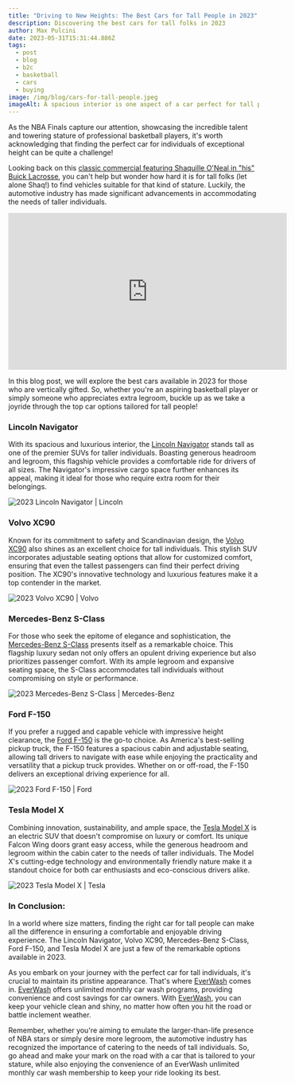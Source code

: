 ```yaml
---
title: "Driving to New Heights: The Best Cars for Tall People in 2023"
description: Discovering the best cars for tall folks in 2023
author: Max Pulcini
date: 2023-05-31T15:31:44.886Z
tags:
  - post
  - blog
  - b2c
  - basketball
  - cars
  - buying
image: /img/blog/cars-for-tall-people.jpeg
imageAlt: A spacious interior is one aspect of a car perfect for tall people.
---
```

As the NBA Finals capture our attention, showcasing the incredible talent and towering stature of professional basketball players, it's worth acknowledging that finding the perfect car for individuals of exceptional height can be quite a challenge! 

Looking back on this [classic commercial featuring Shaquille O'Neal in "his" Buick Lacrosse](https://youtu.be/pvVNY2YC5zI), you can't help but wonder how hard it is for tall folks (let alone Shaq!) to find vehicles suitable for that kind of stature. Luckily, the automotive industry has made significant advancements in accommodating the needs of taller individuals. 

<iframe width="560" height="315" src="https://www.youtube.com/embed/pvVNY2YC5zI" title="YouTube video player" frameborder="0" allow="accelerometer; autoplay; clipboard-write; encrypted-media; gyroscope; picture-in-picture; web-share" allowfullscreen></iframe>

In this blog post, we will explore the best cars available in 2023 for those who are vertically gifted. So, whether you're an aspiring basketball player or simply someone who appreciates extra legroom, buckle up as we take a joyride through the top car options tailored for tall people!

### Lincoln Navigator

With its spacious and luxurious interior, the [Lincoln Navigator](https://www.lincoln.com/luxury-suvs/navigator/?gclid=Cj0KCQjw4NujBhC5ARIsAF4Iv6dugIwtbkS59Bbc82HvPOrxZNvpEfMdhQ-17JIM5AmcGU-D8gHZ0MwaAlXFEALw_wcB&searchid=729459985|38019308317|1612869135784|&ef_id=Cj0KCQjw4NujBhC5ARIsAF4Iv6dugIwtbkS59Bbc82HvPOrxZNvpEfMdhQ-17JIM5AmcGU-D8gHZ0MwaAlXFEALw_wcB:G:s&s_kwcid=AL!2519!3!648947120134!e!!g!!lincoln%20navigator%202023&gclsrc=aw.ds&&searchid=|||&gad=1) stands tall as one of the premier SUVs for taller individuals. Boasting generous headroom and legroom, this flagship vehicle provides a comfortable ride for drivers of all sizes. The Navigator's impressive cargo space further enhances its appeal, making it ideal for those who require extra room for their belongings.

![2023 Lincoln Navigator | Lincoln](/img/blog/2023-lincoln-navigator.webp "2023 Lincoln Navigator | Lincoln")

### Volvo XC90

Known for its commitment to safety and Scandinavian design, the [Volvo XC90](https://www.volvocars.com/us/cars/xc90/?gclid=Cj0KCQjw4NujBhC5ARIsAF4Iv6ek05dYUcVhkCwG-yx08WRMEGlmrWr8RiyZb7hhGtJ1iohiV9ArnF4aAo8gEALw_wcB&gclsrc=aw.ds) also shines as an excellent choice for tall individuals. This stylish SUV incorporates adjustable seating options that allow for customized comfort, ensuring that even the tallest passengers can find their perfect driving position. The XC90's innovative technology and luxurious features make it a top contender in the market.

![2023 Volvo XC90 | Volvo](/img/blog/2023-volvo-xc90.jpeg "2023 Volvo XC90 | Volvo")

### Mercedes-Benz S-Class

For those who seek the epitome of elegance and sophistication, the [Mercedes-Benz S-Class](https://www.mbusa.com/en/vehicles/class/s-class/sedan) presents itself as a remarkable choice. This flagship luxury sedan not only offers an opulent driving experience but also prioritizes passenger comfort. With its ample legroom and expansive seating space, the S-Class accommodates tall individuals without compromising on style or performance.

![2023 Mercedes-Benz S-Class | Mercedes-Benz](/img/blog/2023-mercedes-benz-s-class.jpeg "2023 Mercedes-Benz S-Class | Mercedes-Benz")

### Ford F-150

If you prefer a rugged and capable vehicle with impressive height clearance, the [Ford F-150](https://www.ford.com/trucks/f150/) is the go-to choice. As America's best-selling pickup truck, the F-150 features a spacious cabin and adjustable seating, allowing tall drivers to navigate with ease while enjoying the practicality and versatility that a pickup truck provides. Whether on or off-road, the F-150 delivers an exceptional driving experience for all.

![2023 Ford F-150 | Ford](/img/blog/2023-f-150.jpeg "2023 Ford F-150 | Ford")

### Tesla Model X

Combining innovation, sustainability, and ample space, the [Tesla Model X](https://www.tesla.com/modelx) is an electric SUV that doesn't compromise on luxury or comfort. Its unique Falcon Wing doors grant easy access, while the generous headroom and legroom within the cabin cater to the needs of taller individuals. The Model X's cutting-edge technology and environmentally friendly nature make it a standout choice for both car enthusiasts and eco-conscious drivers alike.

![2023 Tesla Model X | Tesla](/img/blog/2023-tesla-model-x-.jpeg "2023 Tesla Model X | Tesla")

### In Conclusion:

In a world where size matters, finding the right car for tall people can make all the difference in ensuring a comfortable and enjoyable driving experience. The Lincoln Navigator, Volvo XC90, Mercedes-Benz S-Class, Ford F-150, and Tesla Model X are just a few of the remarkable options available in 2023. 

As you embark on your journey with the perfect car for tall individuals, it's crucial to maintain its pristine appearance. That's where [EverWash](https://www.everwash.com/members) comes in. [EverWash](https://www.everwash.com/members) offers unlimited monthly car wash programs, providing convenience and cost savings for car owners. With [EverWash](https://www.everwash.com/members), you can keep your vehicle clean and shiny, no matter how often you hit the road or battle inclement weather. 

Remember, whether you're aiming to emulate the larger-than-life presence of NBA stars or simply desire more legroom, the automotive industry has recognized the importance of catering to the needs of tall individuals. So, go ahead and make your mark on the road with a car that is tailored to your stature, while also enjoying the convenience of an EverWash unlimited monthly car wash membership to keep your ride looking its best.
